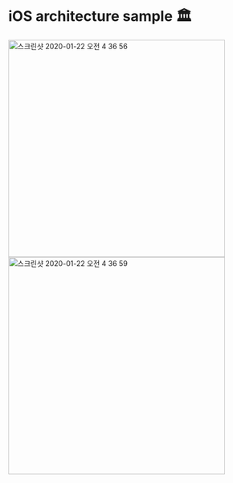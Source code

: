 # iOS architecture sample 🏛

<img width="431" alt="스크린샷 2020-01-22 오전 4 36 56" src="https://user-images.githubusercontent.com/39197978/72836921-eae59500-3cd0-11ea-9d42-75b37acf0231.png">
<img width="431" alt="스크린샷 2020-01-22 오전 4 36 59" src="https://user-images.githubusercontent.com/39197978/72836922-eae59500-3cd0-11ea-931c-7b036074486f.png">
